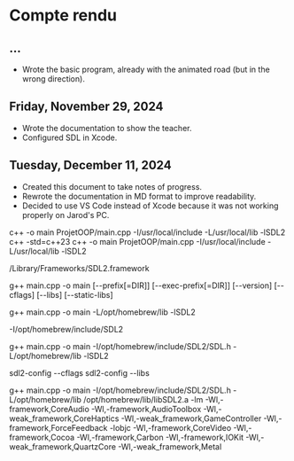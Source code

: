 # Compte rendu
## ...
- Wrote the basic program, already with the animated road (but in the wrong direction).

## Friday, November 29, 2024
- Wrote the documentation to show the teacher.
- Configured SDL in Xcode.

## Tuesday, December 11, 2024
- Created this document to take notes of progress.
- Rewrote the documentation in MD format to improve readability.
- Decided to use VS Code instead of Xcode because it was not working properly on Jarod's PC.

c++ -o main ProjetOOP/main.cpp -I/usr/local/include -L/usr/local/lib -lSDL2
c++ -std=c++23 c++ -o main ProjetOOP/main.cpp -I/usr/local/include -L/usr/local/lib -lSDL2

/Library/Frameworks/SDL2.framework


g++ main.cpp -o main [--prefix[=DIR]] [--exec-prefix[=DIR]] [--version] [--cflags] [--libs] [--static-libs]

g++ main.cpp -o main -L/opt/homebrew/lib -lSDL2

-I/opt/homebrew/include/SDL2

g++ main.cpp -o main -I/opt/homebrew/include/SDL2/SDL.h -L/opt/homebrew/lib -lSDL2


sdl2-config --cflags
sdl2-config --libs


g++ main.cpp -o main -I/opt/homebrew/include/SDL2/SDL.h -L/opt/homebrew/lib /opt/homebrew/lib/libSDL2.a -lm -Wl,-framework,CoreAudio -Wl,-framework,AudioToolbox -Wl,-weak_framework,CoreHaptics -Wl,-weak_framework,GameController -Wl,-framework,ForceFeedback -lobjc -Wl,-framework,CoreVideo -Wl,-framework,Cocoa -Wl,-framework,Carbon -Wl,-framework,IOKit -Wl,-weak_framework,QuartzCore -Wl,-weak_framework,Metal